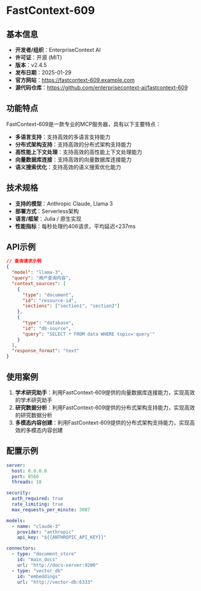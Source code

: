 # FastContext-609

## 基本信息

- **开发者/组织**：EnterpriseContext AI
- **许可证**：开源 (MIT)
- **版本**：v2.4.5
- **发布日期**：2025-01-29
- **官方网站**：https://fastcontext-609.example.com
- **源代码仓库**：https://github.com/enterprisecontext-ai/fastcontext-609

## 功能特点

FastContext-609是一款专业的MCP服务器，具有以下主要特点：

- **多语言支持**：支持高效的多语言支持能力
- **分布式架构支持**：支持高效的分布式架构支持能力
- **高性能上下文处理**：支持高效的高性能上下文处理能力
- **向量数据库连接**：支持高效的向量数据库连接能力
- **语义搜索优化**：支持高效的语义搜索优化能力


## 技术规格

- **支持的模型**：Anthropic Claude, Llama 3
- **部署方式**：Serverless架构
- **语言/框架**：Julia / 原生实现
- **性能指标**：每秒处理约406请求，平均延迟<237ms

## API示例

```json
// 查询请求示例
{
  "model": "llama-3",
  "query": "用户查询内容",
  "context_sources": [
    {
      "type": "document",
      "id": "resource-id",
      "sections": ["section1", "section2"]
    },
    {
      "type": "database",
      "id": "db-source",
      "query": "SELECT * FROM data WHERE topic='query'"
    }
  ],
  "response_format": "text"
}
```

## 使用案例

1. **学术研究助手**：利用FastContext-609提供的向量数据库连接能力，实现高效的学术研究助手
2. **研究数据分析**：利用FastContext-609提供的分布式架构支持能力，实现高效的研究数据分析
3. **多模态内容创建**：利用FastContext-609提供的分布式架构支持能力，实现高效的多模态内容创建


## 配置示例

```yaml
server:
  host: 0.0.0.0
  port: 8560
  threads: 18

security:
  auth_required: true
  rate_limiting: true
  max_requests_per_minute: 3087

models:
  - name: "claude-3"
    provider: "anthropic"
    api_key: "${{ANTHROPIC_API_KEY}}"

connectors:
  - type: "document_store"
    id: "main_docs"
    url: "http://docs-server:9200"
  - type: "vector_db"
    id: "embeddings"
    url: "http://vector-db:6333"
```